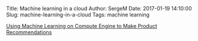 
Title: Machine learning in a cloud
Author: SergeM
Date: 2017-01-19 14:10:00
Slug: machine-learning-in-a-cloud
Tags: machine learning


[Using Machine Learning on Compute Engine to Make Product Recommendations](https://cloud.google.com/solutions/recommendations-using-machine-learning-on-compute-engine)
